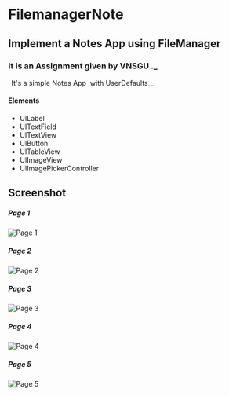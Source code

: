 # FilemanagerNote
## Implement a Notes App using FileManager

### It is an Assignment given by **VNSGU** ._
-It's a simple Notes App ,with UserDefaults__


#### Elements

* UILabel
* UITextField
* UITextView
* UIButton
* UITableView
* UIImageView
* UIImagePickerController

## Screenshot
##### Page 1
![Page 1](https://github.com/Prithiviraj69/Tic-Tac_toe/blob/main/TicTacToe/1.png)

##### Page 2
![Page 2](https://github.com/Prithiviraj69/Tic-Tac_toe/blob/main/TicTacToe/1.png)

##### Page 3
![Page 3](https://github.com/Prithiviraj69/Tic-Tac_toe/blob/main/TicTacToe/1.png)

##### Page 4
![Page 4](https://github.com/Prithiviraj69/Tic-Tac_toe/blob/main/TicTacToe/1.png)

##### Page 5
![Page 5](https://github.com/Prithiviraj69/Tic-Tac_toe/blob/main/TicTacToe/1.png)
